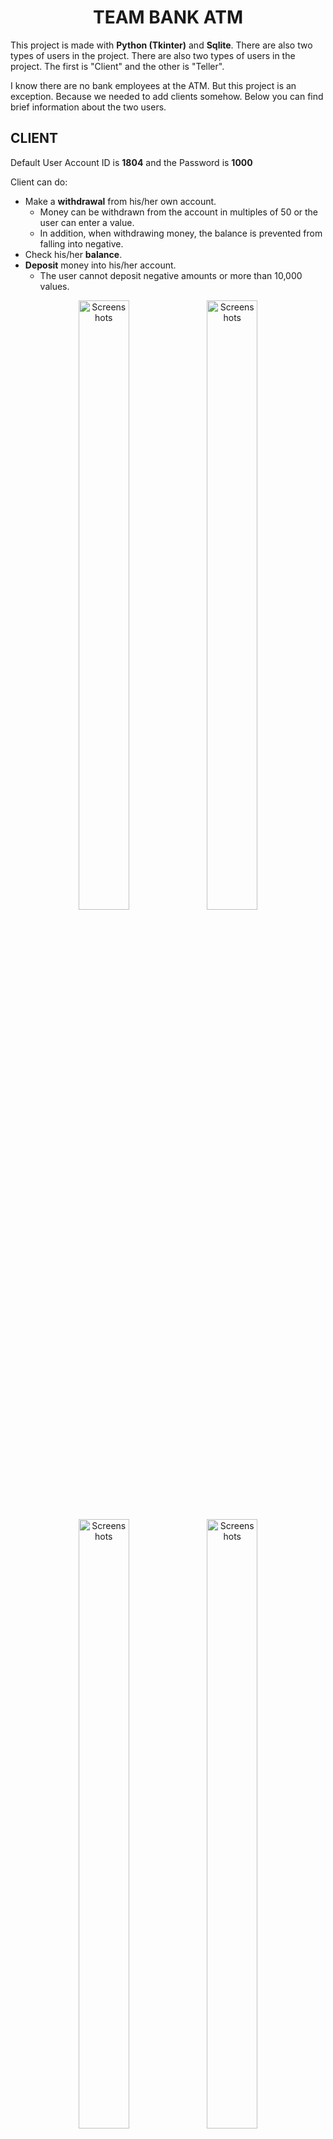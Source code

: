 
<div align="center">
  <h1>TEAM BANK ATM</h1>
 </div>
 
 This project is made with **Python (Tkinter)** and **Sqlite**. There are also two types of users in the project. There are also two types of users in the project. The first is "Client" and the other is "Teller". 
 
 I know there are no bank employees at the ATM. But this project is an exception. Because we needed to add clients somehow. Below you can find brief information about the two users.
 
 ## CLIENT
 
 Default User Account ID is **1804** and the Password is **1000**
 
 Client can do:
- Make a **withdrawal** from his/her own account.
  * Money can be withdrawn from the account in multiples of 50 or the user can enter a value.
  * In addition, when withdrawing money, the balance is prevented from falling into negative.
- Check his/her **balance**.
- **Deposit** money into his/her account.
  * The user cannot deposit negative amounts or more than 10,000 values.
  
 <p align="center">   
  <img src="https://user-images.githubusercontent.com/81585804/216767250-e5e539cb-77dd-4e29-9497-b7689c4a0488.png" alt="Screenshots" width="40%" height="50%">
  <img src="https://user-images.githubusercontent.com/81585804/216767268-f4d58cc9-ef31-47a5-8a2e-61a075614a69.png" alt="Screenshots" width="40%" height="50%">
  <img src="https://user-images.githubusercontent.com/81585804/216767289-a4cc859d-e096-4411-a1d9-9f4c4593384a.png" alt="Screenshots" width="40%" height="50%">
  <img src="https://user-images.githubusercontent.com/81585804/216767301-1225c908-823c-43b2-89d5-b5405637308a.png" alt="Screenshots" width="40%" height="50%">
  <img src="https://user-images.githubusercontent.com/81585804/216767316-28e72e88-ff04-4c27-93eb-5753a2bbd8a9.png" alt="Screenshots" width="40%" height="50%">
</p>

## TELLER 

There is only one employee. Teller' credentials are **Doctor** and **23815**.

Teller can :
- Add **New clients**
  * All clients must have a **unique** Account ID. This is randomly determined by the computer.
  * Clients' basic informations such as "Name" and "Surname" have to be char. Other types are **restricted**, cannot be entered. 
  * Client "Password" must be **4** digits long. Other types other than numeric values are not accepted.
  * The first "Amount" cannot be **less than** 100. It also only accepts numeric values.
- *List** all the clients.

 <p align="center">   
  <img src="https://user-images.githubusercontent.com/81585804/216767860-69168554-a473-4e0f-b341-1c4a548ceb51.png" alt="Screenshots" width="40%" height="50%">
  <img src="https://user-images.githubusercontent.com/81585804/216767879-6cfeb898-6ba0-41f9-a190-58f746eb64b5.png" alt="Screenshots" width="40%" height="50%">
  <img src="https://user-images.githubusercontent.com/81585804/216767887-48800cb9-0288-441c-8dbf-fddec94da51a.png" alt="Screenshots" width="50%" height="70%">
</p>

